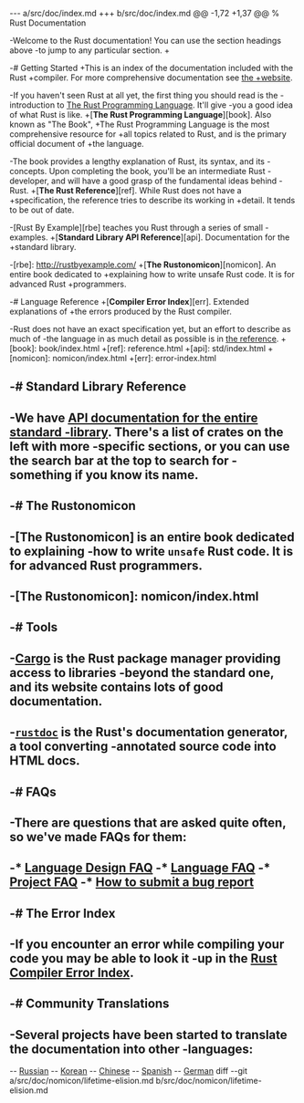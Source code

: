--- a/src/doc/index.md
+++ b/src/doc/index.md
@@ -1,72 +1,37 @@
 % Rust Documentation
 
-Welcome to the Rust documentation! You can use the section headings above
-to jump to any particular section.
+<style>
+nav {
+    display: none;
+}
+</style>
 
-# Getting Started
+This is an index of the documentation included with the Rust
+compiler. For more comprehensive documentation see [the
+website](https://www.rust-lang.org).
 
-If you haven't seen Rust at all yet, the first thing you should read is the
-introduction to [The Rust Programming Language](book/index.html). It'll give
-you a good idea of what Rust is like.
+[**The Rust Programming Language**][book]. Also known as "The Book",
+The Rust Programming Language is the most comprehensive resource for
+all topics related to Rust, and is the primary official document of
+the language.
 
-The book provides a lengthy explanation of Rust, its syntax, and its
-concepts. Upon completing the book, you'll be an intermediate Rust
-developer, and will have a good grasp of the fundamental ideas behind
-Rust.
+[**The Rust Reference**][ref]. While Rust does not have a
+specification, the reference tries to describe its working in
+detail. It tends to be out of date.
 
-[Rust By Example][rbe] teaches you Rust through a series of small
-examples.
+[**Standard Library API Reference**][api]. Documentation for the
+standard library.
 
-[rbe]: http://rustbyexample.com/
+[**The Rustonomicon**][nomicon]. An entire book dedicated to
+explaining how to write unsafe Rust code. It is for advanced Rust
+programmers.
 
-# Language Reference
+[**Compiler Error Index**][err]. Extended explanations of
+the errors produced by the Rust compiler.
 
-Rust does not have an exact specification yet, but an effort to describe as much of
-the language in as much detail as possible is in [the reference](reference.html).
+[book]: book/index.html
+[ref]: reference.html
+[api]: std/index.html
+[nomicon]: nomicon/index.html
+[err]: error-index.html
 
-# Standard Library Reference
-
-We have [API documentation for the entire standard
-library](std/index.html). There's a list of crates on the left with more
-specific sections, or you can use the search bar at the top to search for
-something if you know its name.
-
-# The Rustonomicon
-
-[The Rustonomicon] is an entire book dedicated to explaining
-how to write `unsafe` Rust code. It is for advanced Rust programmers.
-
-[The Rustonomicon]: nomicon/index.html
-
-# Tools
-
-[Cargo](http://doc.crates.io/index.html) is the Rust package manager providing access to libraries
-beyond the standard one, and its website contains lots of good documentation.
-
-[`rustdoc`](book/documentation.html) is the Rust's documentation generator, a tool converting
-annotated source code into HTML docs.
-
-# FAQs
-
-There are questions that are asked quite often, so we've made FAQs for them:
-
-* [Language Design FAQ](complement-design-faq.html)
-* [Language FAQ](complement-lang-faq.html)
-* [Project FAQ](complement-project-faq.html)
-* [How to submit a bug report](https://github.com/rust-lang/rust/blob/master/CONTRIBUTING.md#bug-reports)
-
-# The Error Index
-
-If you encounter an error while compiling your code you may be able to look it
-up in the [Rust Compiler Error Index](error-index.html).
-
-# Community Translations
-
-Several projects have been started to translate the documentation into other
-languages:
-
-- [Russian](https://github.com/kgv/rust_book_ru)
-- [Korean](https://github.com/rust-kr/doc.rust-kr.org)
-- [Chinese](https://github.com/KaiserY/rust-book-chinese)
-- [Spanish](https://goyox86.github.io/elpr)
-- [German](https://panicbit.github.io/rustbook-de)
diff --git a/src/doc/nomicon/lifetime-elision.md b/src/doc/nomicon/lifetime-elision.md
